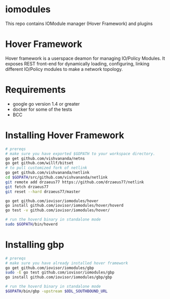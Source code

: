 # iomodules
This repo contains IOModule manager (Hover Framework) and plugins

# Hover Framework
Hover framework is a userspace deamon for managing IO/Policy Modules. It exposes REST front-end for dynamically loading, configuring, linking different IO/Policy modules to make a network topology.

# Requirements
* google go version 1.4 or greater
* docker for some of the tests
* BCC

# Installing Hover Framework
```bash
# prereqs
# make sure you have exported $GOPATH to your workspace directory.
go get github.com/vishvananda/netns
go get github.com/willf/bitset
# to pull customized fork of netlink
go get github.com/vishvananda/netlink
cd $GOPATH/src/github.com/vishvananda/netlink
git remote add drzaeus77 https://github.com/drzaeus77/netlink
git fetch drzaeus77
git reset --hard drzaeus77/master

go get github.com/iovisor/iomodules/hover
go install github.com/iovisor/iomodules/hover/hoverd
go test -v github.com/iovisor/iomodules/hover/

# run the hoverd binary in standalone mode
sudo $GOPATH/bin/hoverd
```

# Installing gbp
```bash
# prereqs
# make sure you have already installed hover framework
go get github.com/iovisor/iomodules/gbp
sudo -E go test github.com/iovisor/iomodules/gbp
go install github.com/iovisor/iomodules/gbp/gbp

# run the hoverd binary in standalone mode
$GOPATH/bin/gbp -upstream $ODL_SOUTHBOUND_URL
```
